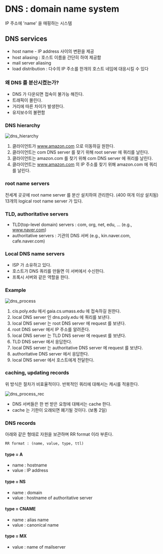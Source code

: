 # DNS : domain name system

IP 주소에 'name' 을 매핑하는 시스템

## DNS services

* host name - IP address 사이의 변환을 제공
* host aliasing : 호스트 이름을 간단히 하여 제공함
* mail server aliasing
* load distribution : 다수의 IP 주소를 한개의 호스트 네임에 대응시킬 수 있다

### 왜 DNS 를 분산시켰는가?

* DNS 가 다운되면 접속이 불가능 해진다.
* 트래픽이 몰린다.
* 거리에 따른 차이가 발생한다.
* 유지보수의 불편함

### DNS hierarchy

![dns_hierarchy](https://user-images.githubusercontent.com/48989903/136731475-68d17676-80c8-4643-baea-993db4071442.png)

1. 클라이언트가 www.amazon.com 으로 이동하길 원한다.
2. 클라이언트는 com DNS server 를 찾기 위해 root server 에 쿼리를 날린다.
3. 클라이언트는 amazon.com 를 찾기 위해 com DNS server 에 쿼리를 날린다.
4. 클라이언트는 www.amazon.com 의 IP 주소를 찾기 위해 amazon.com 에 쿼리를 날린다.

### root name servers

전세계 곳곳에 root name server 를 분산 설치하여 관리한다. (400 여개 이상 설치됨)  
13개의 logical root name server 가 있다.

### TLD, authoritative servers

* TLD(top-level domain) servers : com, org, net, edu, ... (e.g., www.naver.com)
* authoritative servers : 기관의 DNS 서버 (e.g., kin.naver.com, cafe.naver.com)

### Local DNS name servers

* ISP 가 소유하고 있다.
* 호스트가 DNS 쿼리를 만들면 이 서버에서 수신한다.
* 프록시 서버와 같은 역할을 한다.

### Example

![dns_process](https://user-images.githubusercontent.com/48989903/136735282-66a8758b-b52f-46c7-ad3b-3c371533ccac.png)

1. cis.poly.edu 에서 gaia.cs.umass.edu 에 접속하길 원한다.
2. local DNS server 인 dns.poly.edu 에 쿼리를 보낸다.
3. local DNS server 는 root DNS server 에 request 를 보낸다.
4. root DNS server 에서 IP 주소를 알려준다.
5. local DNS server 는 TLD DNS server 에 request 를 보낸다.
6. TLD DNS server 에서 응답한다.
7. local DNS server 는 authoritative DNS server 에 request 를 보낸다.
8. authoritative DNS server 에서 응답한다.
9. local DNS server 에서 호스트에게 전달한다.

### caching, updating records

위 방식은 절차가 비효율적이다. 반복적인 쿼리에 대해서는 캐시를 적용한다.

![dns_process_rec](https://user-images.githubusercontent.com/48989903/136736042-e35504de-1502-488f-ae5b-a23a07f95216.png)

* DNS 서버들은 한 번 받은 요청에 대해서는 cache 한다.
* cache 는 기한이 오래되면 폐기될 것이다. (보통 2일)

### DNS records

아래와 같은 형태로 자원을 보관하며 RR format 이라 부른다.
```
RR format : (name, value, type, ttl)
```

#### type = A

* name : hostname
* value : IP address

#### type = NS

* name : domain
* value : hostname of authoritative server

#### type = CNAME

* name : alias name
* value : canonical name

#### type = MX

* value : name of mailserver

